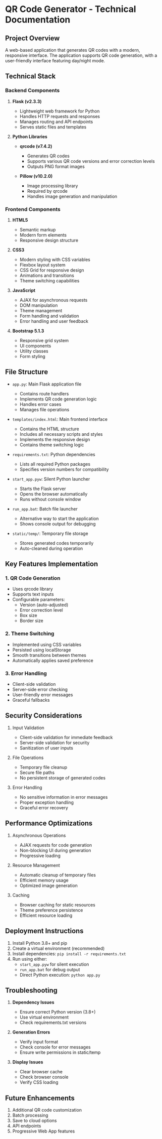 # QR Code Generator - Technical Documentation

## Project Overview
A web-based application that generates QR codes with a modern, responsive interface. The application supports QR code generation, with a user-friendly interface featuring day/night mode.

## Technical Stack

### Backend Components
1. **Flask (v2.3.3)**
   - Lightweight web framework for Python
   - Handles HTTP requests and responses
   - Manages routing and API endpoints
   - Serves static files and templates

2. **Python Libraries**
   - **qrcode (v7.4.2)**
     - Generates QR codes
     - Supports various QR code versions and error correction levels
     - Outputs PNG format images
   
   - **Pillow (v10.2.0)**
     - Image processing library
     - Required by qrcode
     - Handles image generation and manipulation

### Frontend Components
1. **HTML5**
   - Semantic markup
   - Modern form elements
   - Responsive design structure

2. **CSS3**
   - Modern styling with CSS variables
   - Flexbox layout system
   - CSS Grid for responsive design
   - Animations and transitions
   - Theme switching capabilities

3. **JavaScript**
   - AJAX for asynchronous requests
   - DOM manipulation
   - Theme management
   - Form handling and validation
   - Error handling and user feedback

4. **Bootstrap 5.1.3**
   - Responsive grid system
   - UI components
   - Utility classes
   - Form styling

## File Structure
- `app.py`: Main Flask application file
  - Contains route handlers
  - Implements QR code generation logic
  - Handles error cases
  - Manages file operations

- `templates/index.html`: Main frontend interface
  - Contains the HTML structure
  - Includes all necessary scripts and styles
  - Implements the responsive design
  - Contains theme switching logic

- `requirements.txt`: Python dependencies
  - Lists all required Python packages
  - Specifies version numbers for compatibility

- `start_app.pyw`: Silent Python launcher
  - Starts the Flask server
  - Opens the browser automatically
  - Runs without console window

- `run_app.bat`: Batch file launcher
  - Alternative way to start the application
  - Shows console output for debugging

- `static/temp/`: Temporary file storage
  - Stores generated codes temporarily
  - Auto-cleaned during operation

## Key Features Implementation

### 1. QR Code Generation
- Uses qrcode library
- Supports text inputs
- Configurable parameters:
  - Version (auto-adjusted)
  - Error correction level
  - Box size
  - Border size

### 2. Theme Switching
- Implemented using CSS variables
- Persisted using localStorage
- Smooth transitions between themes
- Automatically applies saved preference

### 3. Error Handling
- Client-side validation
- Server-side error checking
- User-friendly error messages
- Graceful fallbacks

## Security Considerations
1. Input Validation
   - Client-side validation for immediate feedback
   - Server-side validation for security
   - Sanitization of user inputs

2. File Operations
   - Temporary file cleanup
   - Secure file paths
   - No persistent storage of generated codes

3. Error Handling
   - No sensitive information in error messages
   - Proper exception handling
   - Graceful error recovery

## Performance Optimizations
1. Asynchronous Operations
   - AJAX requests for code generation
   - Non-blocking UI during generation
   - Progressive loading

2. Resource Management
   - Automatic cleanup of temporary files
   - Efficient memory usage
   - Optimized image generation

3. Caching
   - Browser caching for static resources
   - Theme preference persistence
   - Efficient resource loading

## Deployment Instructions
1. Install Python 3.8+ and pip
2. Create a virtual environment (recommended)
3. Install dependencies: `pip install -r requirements.txt`
4. Run using either:
   - `start_app.pyw` for silent execution
   - `run_app.bat` for debug output
   - Direct Python execution: `python app.py`

## Troubleshooting
1. **Dependency Issues**
   - Ensure correct Python version (3.8+)
   - Use virtual environment
   - Check requirements.txt versions

2. **Generation Errors**
   - Verify input format
   - Check console for error messages
   - Ensure write permissions in static/temp

3. **Display Issues**
   - Clear browser cache
   - Check browser console
   - Verify CSS loading

## Future Enhancements
1. Additional QR code customization
2. Batch processing
3. Save to cloud options
4. API endpoints
5. Progressive Web App features
